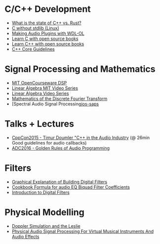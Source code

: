 # C/C++ Development

* [What is the state of C++ vs. Rust?][hnrust]
* [C without stdlib (Linux)][nostd]
* [Making Audio Plugins with WDL-OL][wdl-plugs]
* [Learn C with open source books][osbooks]
* [Learn C++ with open source books][cppbooks]
* [C++ Core Guidelines][guidelines]

[hnrust]: https://news.ycombinator.com/item?id=12744317
[nostd]: http://weeb.ddns.net/0/programming/c_without_standard_library_linux.txt
[wdl-plugs]: http://martin-finke.de/blog/tags/making_audio_plugins.html
[osbooks]: https://www.ossblog.org/learn-c-programming-with-9-excellent-open-source-books/
[cppbooks]: https://www.ossblog.org/master-c-programming-with-open-source-books/
[guidelines]: http://isocpp.github.io/CppCoreGuidelines/CppCoreGuidelines


# Signal Processing and Mathematics

* [MIT OpenCourseware DSP][mitdsp]
* [Linear Algebra MIT Video Series][lamit]
* [Linear Algebra Video Series][layt]
* [Mathematics of the Discrete Fourier Transform][jos-mdft]
* [Spectral Audio Signal Processing[jos-saps]

[mitdsp]: https://ocw.mit.edu/courses/find-by-topic/#cat=engineering&subcat=electricalengineering&spec=signalprocessing
[lamit]: https://ocw.mit.edu/courses/mathematics/18-06-linear-algebra-spring-2010/index.htm
[layt]: https://www.youtube.com/watch?v=kjBOesZCoqc&list=PLZHQObOWTQDPD3MizzM2xVFitgF8hE_ab
[jos-mdft]: https://ccrma.stanford.edu/~jos/mdft/
[jos-saps]: https://ccrma.stanford.edu/~jos/sasp/


# Talks + Lectures

* [CppCon2015 - Timur Doumler "C++ in the Audio Industry][cppAudioInd] (@ 26min Good guidelines for audio callbacks)
* [ADC2016 - Golden Rules of Audio Programming][goldenRules]

[cppAudioInd]: https://www.youtube.com/watch?v=boPEO2auJj4
[goldenRules]: https://www.youtube.com/watch?v=SJXGSJ6Zoro


# Filters
 * [Graphical Explanation of Building Digital Filters][dgtfilt]
 * [Cookbook Formula for audio EQ Biquad Filter Coefficients][cookcoef]
 * [Introduction to Digital Filters][jos-filters]

[dgtfilt]: https://www.youtube.com/watch?v=FnpkBE4kJ6Q
[cookcoef]: http://www.musicdsp.org/files/Audio-EQ-Cookbook.txt
[jos-filters]: https://ccrma.stanford.edu/~jos/filters/


# Physical Modelling
* [Doppler Simulation and the Leslie][jos-leslie]
* [Physical Audio Signal Processing For Virtual Musical Instruments And Audio Effects][jos-phys]

[jos-leslie]: https://ccrma.stanford.edu/~jos/doppler/doppler.pdf
[jos-phys]: https://ccrma.stanford.edu/~jos/pasp/
